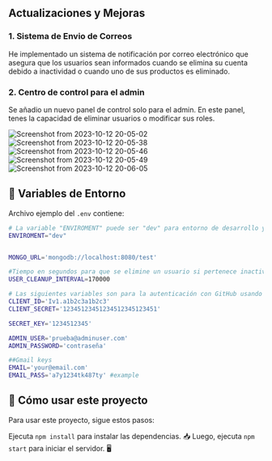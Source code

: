 ## Actualizaciones y Mejoras

### 1. Sistema de Envio de Correos
He implementado un sistema de notificación por correo electrónico que asegura que los usuarios sean informados cuando se elimina su cuenta debido a inactividad o cuando uno de sus productos es eliminado.

### 2. Centro de control para el admin
Se añadio un nuevo panel de control solo para el admin. En este panel, tenes la capacidad de eliminar usuarios o modificar sus roles.


![Screenshot from 2023-10-12 20-05-02](https://github.com/vazzquex/Ecommerce-Proj/assets/108772623/56deff02-ba3a-42a5-9c33-0ba23864af3e)
![Screenshot from 2023-10-12 20-05-38](https://github.com/vazzquex/Ecommerce-Proj/assets/108772623/65fb2117-50da-4918-abdd-c0b93ae77685)
![Screenshot from 2023-10-12 20-05-46](https://github.com/vazzquex/Ecommerce-Proj/assets/108772623/e39464c8-641b-44c7-b612-514dbc738c21)
![Screenshot from 2023-10-12 20-05-49](https://github.com/vazzquex/Ecommerce-Proj/assets/108772623/d9f68dc5-440a-4331-add9-0b0c892af661)
![Screenshot from 2023-10-12 20-06-05](https://github.com/vazzquex/Ecommerce-Proj/assets/108772623/cfb9cfe9-5291-46cd-8135-3423272be4d4)



## 📝 Variables de Entorno

Archivo ejemplo del `.env` contiene:

```bash
# La variable "ENVIROMENT" puede ser "dev" para entorno de desarrollo y "prod" para un ejemplo de produccion 
ENVIROMENT="dev"


MONGO_URL='mongodb://localhost:8080/test' 

#Tiempo en segundos para que se elimine un usuario si pertenece inactivo
USER_CLEANUP_INTERVAL=170000

# Las siguientes variables son para la autenticación con GitHub usando Passport
CLIENT_ID='Iv1.a1b2c3a1b2c3'
CLIENT_SECRET='12345123451234512345123451'

SECRET_KEY='1234512345'

ADMIN_USER='prueba@adminuser.com'
ADMIN_PASSWORD='contraseña'

##Gmail keys
EMAIL='your@email.com'
EMAIL_PASS='a7y1234tk487ty' #example 
```
## 🚀 Cómo usar este proyecto

Para usar este proyecto, sigue estos pasos:

Ejecuta `npm install` para instalar las dependencias. 📥
Luego, ejecuta `npm start` para iniciar el servidor. 🖥️
